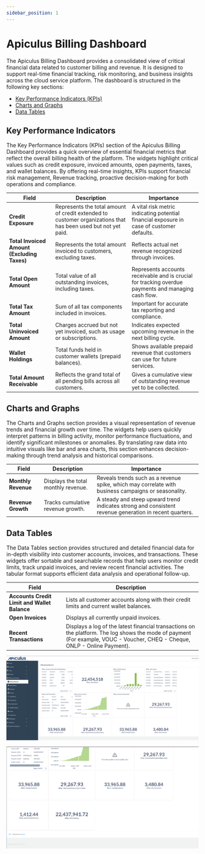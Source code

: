 ```yaml
---
sidebar_position: 1
---
```

# Apiculus Billing Dashboard

The Apiculus Billing Dashboard provides a consolidated view of critical financial data related to customer billing and revenue. It is designed to support real-time financial tracking, risk monitoring, and business insights across the cloud service platform. The dashboard is structured in the following key sections: 

- [Key Performance Indicators (KPIs)](#key-performance-indicators)
- [Charts and Graphs](#charts-and-graphs)
- [Data Tables](#data-tables)
## Key Performance Indicators

The Key Performance Indicators (KPIs) section of the Apiculus Billing Dashboard provides a quick overview of essential financial metrics that reflect the overall billing health of the platform. The widgets highlight critical values such as credit exposure, invoiced amounts, open payments, taxes, and wallet balances. By offering real-time insights, KPIs support financial risk management, Revenue tracking, proactive decision-making for both operations and compliance.

| Field                                       | Description                                                                                                   | Importance                                                                                          |
| ------------------------------------------- | ------------------------------------------------------------------------------------------------------------- | --------------------------------------------------------------------------------------------------- |
| **Credit Exposure**                         | Represents the total amount of credit extended to customer organizations that has been used but not yet paid. | A vital risk metric indicating potential financial exposure in case of customer defaults.           |
| **Total Invoiced Amount (Excluding Taxes)** | Represents the total amount invoiced to customers, excluding taxes.                                           | Reflects actual net revenue recognized through invoices.                                            |
| **Total Open Amount**                       | Total value of all outstanding invoices, including taxes.                                                     | Represents accounts receivable and is crucial for tracking overdue payments and managing cash flow. |
| **Total Tax Amount**                        | Sum of all tax components included in invoices.                                                               | Important for accurate tax reporting and compliance.                                                |
| **Total Uninvoiced Amount**                 | Charges accrued but not yet invoiced, such as usage or subscriptions.                                         | Indicates expected upcoming revenue in the next billing cycle.                                      |
| **Wallet Holdings**                         | Total funds held in customer wallets (prepaid balances).                                                      | Shows available prepaid revenue that customers can use for future services.                         |
| **Total Amount Receivable**                 | Reflects the grand total of all pending bills across all customers.                                           | Gives a cumulative view of outstanding revenue yet to be collected.                                 |
## Charts and Graphs

The Charts and Graphs section provides a visual representation of revenue trends and financial growth over time. The widgets help users quickly interpret patterns in billing activity, monitor performance fluctuations, and identify significant milestones or anomalies. By translating raw data into intuitive visuals like bar and area charts, this section enhances decision-making through trend analysis and historical comparisons.

| Field               | Description                         | Importance                                                                                             |
| ------------------- | ----------------------------------- | ------------------------------------------------------------------------------------------------------ |
| **Monthly Revenue** | Displays the total monthly revenue. | Reveals trends such as a revenue spike, which may correlate with business campaigns or seasonality.    |
| **Revenue Growth**  | Tracks cumulative revenue growth.   | A steady and steep upward trend indicates strong and consistent revenue generation in recent quarters. |
## Data Tables

The Data Tables section provides structured and detailed financial data for in-depth visibility into customer accounts, invoices, and transactions. These widgets offer sortable and searchable records that help users monitor credit limits, track unpaid invoices, and review recent financial activities. The tabular format supports efficient data analysis and operational follow-up.

| Field                                        | Description                                                                                                                                                                 |
| -------------------------------------------- | --------------------------------------------------------------------------------------------------------------------------------------------------------------------------- |
| **Accounts Credit Limit and Wallet Balance** | Lists all customer accounts along with their credit limits and current wallet balances.                                                                                     |
| **Open Invoices**                            | Displays all currently unpaid invoices.                                                                                                                                     |
| **Recent Transactions**                      | Displays a log of the latest financial transactions on the platform. The log shows the mode of payment (For example, VOUC - Voucher, CHEQ - Cheque, ONLP - Online Payment). |
 
![billingdashboard1](img/billingdashboard1.png)

![billingdashboard2](img/billingdashboard2.png)